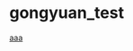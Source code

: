 # gongyuan_test


[aaa](itms-services:///?action=download-manifest&amp;url=https://raw.githubusercontent.com/alanyangcn/gongyuan_test/main/a.plist)
